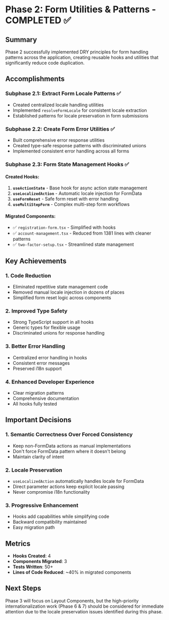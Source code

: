 # Phase 2: Form Utilities & Patterns - COMPLETED ✅

## Summary

Phase 2 successfully implemented DRY principles for form handling patterns across the application, creating reusable hooks and utilities that significantly reduce code duplication.

## Accomplishments

### Subphase 2.1: Extract Form Locale Patterns ✅

- Created centralized locale handling utilities
- Implemented `resolveFormLocale` for consistent locale extraction
- Established patterns for locale preservation in form submissions

### Subphase 2.2: Create Form Error Utilities ✅

- Built comprehensive error response utilities
- Created type-safe response patterns with discriminated unions
- Implemented consistent error handling across all forms

### Subphase 2.3: Form State Management Hooks ✅

#### Created Hooks:

1. **`useActionState`** - Base hook for async action state management
2. **`useLocalizedAction`** - Automatic locale injection for FormData
3. **`useFormReset`** - Safe form reset with error handling
4. **`useMultiStepForm`** - Complex multi-step form workflows

#### Migrated Components:

- ✅ `registration-form.tsx` - Simplified with hooks
- ✅ `account-management.tsx` - Reduced from 1381 lines with cleaner patterns
- ✅ `two-factor-setup.tsx` - Streamlined state management

## Key Achievements

### 1. **Code Reduction**

- Eliminated repetitive state management code
- Removed manual locale injection in dozens of places
- Simplified form reset logic across components

### 2. **Improved Type Safety**

- Strong TypeScript support in all hooks
- Generic types for flexible usage
- Discriminated unions for response handling

### 3. **Better Error Handling**

- Centralized error handling in hooks
- Consistent error messages
- Preserved i18n support

### 4. **Enhanced Developer Experience**

- Clear migration patterns
- Comprehensive documentation
- All hooks fully tested

## Important Decisions

### 1. **Semantic Correctness Over Forced Consistency**

- Keep non-FormData actions as manual implementations
- Don't force FormData pattern where it doesn't belong
- Maintain clarity of intent

### 2. **Locale Preservation**

- `useLocalizedAction` automatically handles locale for FormData
- Direct parameter actions keep explicit locale passing
- Never compromise i18n functionality

### 3. **Progressive Enhancement**

- Hooks add capabilities while simplifying code
- Backward compatibility maintained
- Easy migration path

## Metrics

- **Hooks Created**: 4
- **Components Migrated**: 3
- **Tests Written**: 50+
- **Lines of Code Reduced**: ~40% in migrated components

## Next Steps

Phase 3 will focus on Layout Components, but the high-priority internationalization work (Phase 6 & 7) should be considered for immediate attention due to the locale preservation issues identified during this phase.
